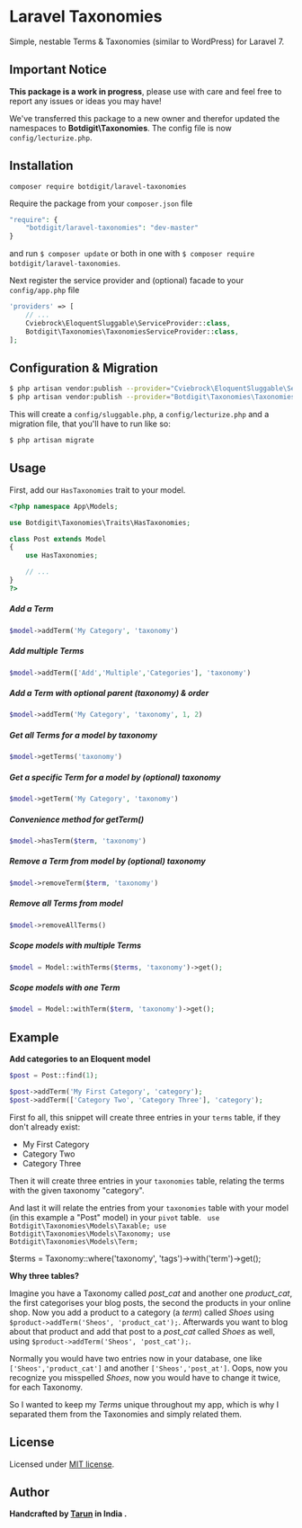 
# Laravel Taxonomies

Simple, nestable Terms & Taxonomies (similar to WordPress) for Laravel 7.

## Important Notice

**This package is a work in progress**, please use with care and feel free to report any issues or ideas you may have!

We've transferred this package to a new owner and therefor updated the namespaces to **Botdigit\Taxonomies**. The config file is now `config/lecturize.php`.

## Installation
`composer require botdigit/laravel-taxonomies`

Require the package from your `composer.json` file

```php
"require": {
    "botdigit/laravel-taxonomies": "dev-master"
}
```

and run `$ composer update` or both in one with `$ composer require botdigit/laravel-taxonomies`.

Next register the service provider and (optional) facade to your `config/app.php` file

```php
'providers' => [
    // ...
    Cviebrock\EloquentSluggable\ServiceProvider::class,
    Botdigit\Taxonomies\TaxonomiesServiceProvider::class,
];
```

## Configuration & Migration

```bash
$ php artisan vendor:publish --provider="Cviebrock\EloquentSluggable\ServiceProvider"
$ php artisan vendor:publish --provider="Botdigit\Taxonomies\TaxonomiesServiceProvider"
```

This will create a `config/sluggable.php`, a `config/lecturize.php` and a migration file, that you'll have to run like so:

```bash
$ php artisan migrate
```

## Usage

First, add our `HasTaxonomies` trait to your model.
        
```php
<?php namespace App\Models;

use Botdigit\Taxonomies\Traits\HasTaxonomies;

class Post extends Model
{
    use HasTaxonomies;

    // ...
}
?>
```

##### Add a Term
```php
$model->addTerm('My Category', 'taxonomy')
```

##### Add multiple Terms
```php
$model->addTerm(['Add','Multiple','Categories'], 'taxonomy')
```

##### Add a Term with optional parent (taxonomy) & order
```php
$model->addTerm('My Category', 'taxonomy', 1, 2)
```

##### Get all Terms for a model by taxonomy
```php
$model->getTerms('taxonomy')
```

##### Get a specific Term for a model by (optional) taxonomy
```php
$model->getTerm('My Category', 'taxonomy')
```

##### Convenience method for getTerm()
```php
$model->hasTerm($term, 'taxonomy')
```

##### Remove a Term from model by (optional) taxonomy
```php
$model->removeTerm($term, 'taxonomy')
```

##### Remove all Terms from model
```php
$model->removeAllTerms()
```

##### Scope models with multiple Terms
```php
$model = Model::withTerms($terms, 'taxonomy')->get();
```

##### Scope models with one Term
```php
$model = Model::withTerm($term, 'taxonomy')->get();
```

## Example

**Add categories to an Eloquent model**

```php
$post = Post::find(1);

$post->addTerm('My First Category', 'category');
$post->addTerm(['Category Two', 'Category Three'], 'category');
```

First fo all, this snippet will create three entries in your `terms` table, if they don't already exist:

* My First Category
* Category Two
* Category Three

Then it will create three entries in your `taxonomies` table, relating the terms with the given taxonomy "category".

And last it will relate the entries from your `taxonomies` table with your model (in this example a "Post" model) in your `pivot` table.
`
use Botdigit\Taxonomies\Models\Taxable;
use Botdigit\Taxonomies\Models\Taxonomy;
use Botdigit\Taxonomies\Models\Term;`

 $terms = Taxonomy::where('taxonomy', 'tags')->with('term')->get();


**Why three tables?**

Imagine you have a Taxonomy called *post_cat* and another one *product_cat*, the first categorises your blog posts, the second the products in your online shop. Now you add a product to a category (a *term*) called *Shoes* using `$product->addTerm('Sheos', 'product_cat');`. Afterwards you want to blog about that product and add that post to a *post_cat* called *Shoes* as well, using `$product->addTerm('Sheos', 'post_cat');`.

Normally you would have two entries now in your database, one like `['Sheos','product_cat']` and another `['Sheos','post_at']`. Oops, now you recognize you misspelled *Shoes*, now you would have to change it twice, for each Taxonomy.

So I wanted to keep my *Terms* unique throughout my app, which is why I separated them from the Taxonomies and simply related them.

## License

Licensed under [MIT license](http://opensource.org/licenses/MIT).

## Author

**Handcrafted by [Tarun](https://botdigit.com) in India .**
